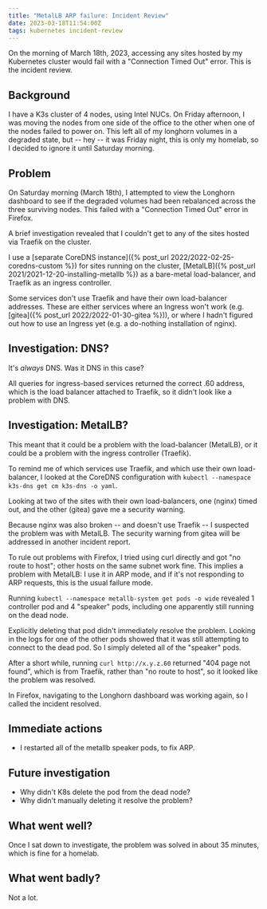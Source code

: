 ```yaml
---
title: "MetalLB ARP failure: Incident Review"
date: 2023-03-18T11:54:00Z
tags: kubernetes incident-review
---
```


On the morning of March 18th, 2023, accessing any sites hosted by my Kubernetes cluster would fail with a "Connection
Timed Out" error. This is the incident review.

## Background

I have a K3s cluster of 4 nodes, using Intel NUCs. On Friday afternoon, I was moving the nodes from one side of the
office to the other when one of the nodes failed to power on. This left all of my longhorn volumes in a degraded state,
but -- hey -- it was Friday night, this is only my homelab, so I decided to ignore it until Saturday morning.

## Problem

On Saturday morning (March 18th), I attempted to view the Longhorn dashboard to see if the degraded volumes had been
rebalanced across the three surviving nodes. This failed with a "Connection Timed Out" error in Firefox.

A brief investigation revealed that I couldn't get to any of the sites hosted via Traefik on the cluster.

I use a [separate CoreDNS instance]({% post_url 2022/2022-02-25-coredns-custom %}) for sites running on the cluster,
[MetalLB]({% post_url 2021/2021-12-20-installing-metallb %}) as a bare-metal load-balancer, and Traefik as an ingress
controller.

Some services don't use Traefik and have their own load-balancer addresses. These are either services where an Ingress
won't work (e.g. [gitea]({% post_url 2022/2022-01-30-gitea %})), or where I hadn't figured out how to use an Ingress yet
(e.g. a do-nothing installation of nginx).

## Investigation: DNS?

It's _always_ DNS. Was it DNS in this case?

All queries for ingress-based services returned the correct .60 address, which is the load balancer attached to Traefik,
so it didn't look like a problem with DNS.

## Investigation: MetalLB?

This meant that it could be a problem with the load-balancer (MetalLB), or it could be a problem with the ingress
controller (Traefik).

To remind me of which services use Traefik, and which use their own load-balancer, I looked at the CoreDNS
configuration with `kubectl --namespace k3s-dns get cm k3s-dns -o yaml`.

Looking at two of the sites with their own load-balancers, one (nginx) timed out, and the other (gitea) gave me a security
warning.

Because nginx was also broken -- and doesn't use Traefik -- I suspected the problem was with MetalLB. The security
warning from gitea will be addressed in another incident report.

To rule out problems with Firefox, I tried using curl directly and got "no route to host"; other hosts on the same
subnet work fine. This implies a problem with MetalLB: I use it in ARP mode, and if it's not responding to ARP requests,
this is the usual failure mode.

Running `kubectl --namespace metallb-system get pods -o wide` revealed 1 controller pod and 4 "speaker" pods, including
one apparently still running on the dead node.

Explicitly deleting that pod didn't immediately resolve the problem. Looking in the logs for one of the other pods
showed that it was still attempting to connect to the dead pod. So I simply deleted all of the "speaker" pods.

After a short while, running `curl http://x.y.z.60` returned "404 page not found", which is from Traefik, rather than
"no route to host", so it looked like the problem was resolved.

In Firefox, navigating to the Longhorn dashboard was working again, so I called the incident resolved.

## Immediate actions

- I restarted all of the metallb speaker pods, to fix ARP.

## Future investigation

- Why didn't K8s delete the pod from the dead node?
- Why didn't manually deleting it resolve the problem?

## What went well?

Once I sat down to investigate, the problem was solved in about 35 minutes, which is fine for a homelab.

## What went badly?

Not a lot.
